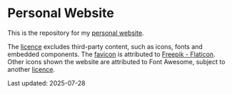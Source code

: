# Personal Website

This is the repository for my [personal website](https://alvinylt.net).

The [licence](LICENCE) excludes third-party content, such as icons, fonts and
embedded components. The [favicon](favicon.png) is attributed to
[Freepik - Flaticon](https://www.flaticon.com/free-icons/parrot). Other icons
shown the website are attributed to Font Awesome, subject to another
[licence](assets/fontawesome/LICENCE).

Last updated: 2025-07-28
